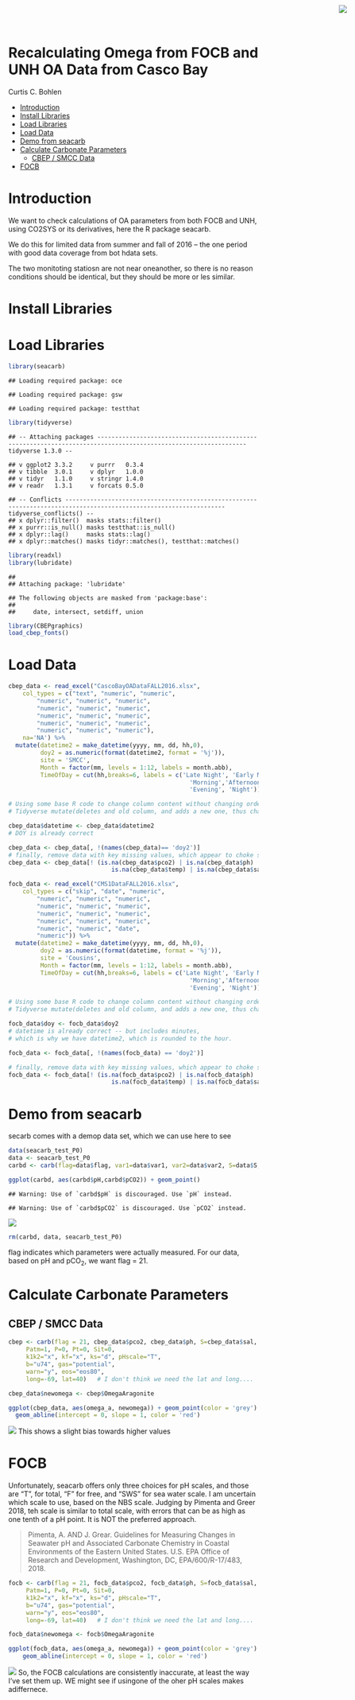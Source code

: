 Recalculating Omega from FOCB and UNH OA Data from Casco Bay
================
Curtis C. Bohlen

  - [Introduction](#introduction)
  - [Install Libraries](#install-libraries)
  - [Load Libraries](#load-libraries)
  - [Load Data](#load-data)
  - [Demo from seacarb](#demo-from-seacarb)
  - [Calculate Carbonate Parameters](#calculate-carbonate-parameters)
      - [CBEP / SMCC Data](#cbep-smcc-data)
  - [FOCB](#focb)

<img
    src="https://www.cascobayestuary.org/wp-content/uploads/2014/04/logo_sm.jpg"
    style="position:absolute;top:10px;right:50px;" />

# Introduction

We want to check calculations of OA parameters from both FOCB and UNH,
using CO2SYS or its derivatives, here the R package seacarb.

We do this for limited data from summer and fall of 2016 – the one
period with good data coverage from bot hdata sets.

The two monitoting statiosn are not near oneanother, so there is no
reason conditions should be identical, but they should be more or les
similar.

# Install Libraries

# Load Libraries

``` r
library(seacarb)
```

    ## Loading required package: oce

    ## Loading required package: gsw

    ## Loading required package: testthat

``` r
library(tidyverse)
```

    ## -- Attaching packages ---------------------------------------------------------------------------------------------------------------- tidyverse 1.3.0 --

    ## v ggplot2 3.3.2     v purrr   0.3.4
    ## v tibble  3.0.1     v dplyr   1.0.0
    ## v tidyr   1.1.0     v stringr 1.4.0
    ## v readr   1.3.1     v forcats 0.5.0

    ## -- Conflicts ------------------------------------------------------------------------------------------------------------------- tidyverse_conflicts() --
    ## x dplyr::filter()  masks stats::filter()
    ## x purrr::is_null() masks testthat::is_null()
    ## x dplyr::lag()     masks stats::lag()
    ## x dplyr::matches() masks tidyr::matches(), testthat::matches()

``` r
library(readxl)
library(lubridate)
```

    ## 
    ## Attaching package: 'lubridate'

    ## The following objects are masked from 'package:base':
    ## 
    ##     date, intersect, setdiff, union

``` r
library(CBEPgraphics)
load_cbep_fonts()
```

# Load Data

``` r
cbep_data <- read_excel("CascoBayOADataFALL2016.xlsx", 
    col_types = c("text", "numeric", "numeric", 
        "numeric", "numeric", "numeric", 
        "numeric", "numeric", "numeric", 
        "numeric", "numeric", "numeric", 
        "numeric", "numeric", "numeric", 
        "numeric", "numeric", "numeric"),
    na='NA') %>%
  mutate(datetime2 = make_datetime(yyyy, mm, dd, hh,0),
         doy2 = as.numeric(format(datetime2, format = '%j')),
         site = 'SMCC',
         Month = factor(mm, levels = 1:12, labels = month.abb),
         TimeOfDay = cut(hh,breaks=6, labels = c('Late Night', 'Early Morning',
                                                   'Morning','Afternoon',
                                                   'Evening', 'Night')))

# Using some base R code to change column content without changing order of columns
# Tidyverse mutate(deletes and old column, and adds a new one, thus changing order.)

cbep_data$datetime <- cbep_data$datetime2
# DOY is already correct

cbep_data <- cbep_data[, !(names(cbep_data)== 'doy2')]
# finally, remove data with key missing values, which appear to choke seacarb
cbep_data <- cbep_data[! (is.na(cbep_data$pco2) | is.na(cbep_data$ph) |
                             is.na(cbep_data$temp) | is.na(cbep_data$sal)),] 
```

``` r
focb_data <- read_excel("CMS1DataFALL2016.xlsx", 
    col_types = c("skip", "date", "numeric", 
        "numeric", "numeric", "numeric", 
        "numeric", "numeric", "numeric", 
        "numeric", "numeric", "numeric", 
        "numeric", "numeric", "numeric", 
        "numeric", "numeric", "date", 
        "numeric")) %>%
  mutate(datetime2 = make_datetime(yyyy, mm, dd, hh,0),
         doy2 = as.numeric(format(datetime, format = '%j')),
         site = 'Cousins',
         Month = factor(mm, levels = 1:12, labels = month.abb),
         TimeOfDay = cut(hh,breaks=6, labels = c('Late Night', 'Early Morning',
                                                   'Morning','Afternoon',
                                                   'Evening', 'Night')))

# Using some base R code to change column content without changing order of columns
# Tidyverse mutate(deletes and old column, and adds a new one, thus changing order.)

focb_data$doy <- focb_data$doy2
# datetime is already correct -- but includes minutes,
# which is why we have datetime2, which is rounded to the hour.

focb_data <- focb_data[, !(names(focb_data) == 'doy2')]

# finally, remove data with key missing values, which appear to choke seacarb
focb_data <- focb_data[! (is.na(focb_data$pco2) | is.na(focb_data$ph) |
                             is.na(focb_data$temp) | is.na(focb_data$sal)),] 
```

# Demo from seacarb

secarb comes with a demop data set, which we can use here to see

``` r
data(seacarb_test_P0)
data <- seacarb_test_P0
carbd <- carb(flag=data$flag, var1=data$var1, var2=data$var2, S=data$S, T=data$T, P=data$P, Sit=data$Sit, Pt=data$Pt)

ggplot(carbd, aes(carbd$pH,carbd$pCO2)) + geom_point()
```

    ## Warning: Use of `carbd$pH` is discouraged. Use `pH` instead.

    ## Warning: Use of `carbd$pCO2` is discouraged. Use `pCO2` instead.

![](Recalc_OA_Parameters_files/figure-gfm/unnamed-chunk-2-1.png)<!-- -->

``` r
rm(carbd, data, seacarb_test_P0)
```

flag indicates which parameters were actually measured. For our data,
based on pH and pCO<sub>2</sub>, we want flag = 21.

# Calculate Carbonate Parameters

## CBEP / SMCC Data

``` r
cbep <- carb(flag = 21, cbep_data$pco2, cbep_data$ph, S=cbep_data$sal, T=cbep_data$temp,
     Patm=1, P=0, Pt=0, Sit=0,
     k1k2="x", kf="x", ks="d", pHscale="T",
     b="u74", gas="potential", 
     warn="y", eos="eos80",
     long=-69, lat=40)   # I don't think we need the lat and long....

cbep_data$newomega <- cbep$OmegaAragonite
```

``` r
ggplot(cbep_data, aes(omega_a, newomega)) + geom_point(color = 'grey') +
  geom_abline(intercept = 0, slope = 1, color = 'red')
```

![](Recalc_OA_Parameters_files/figure-gfm/unnamed-chunk-4-1.png)<!-- -->
This shows a slight bias towards higher values

# FOCB

Unfortunately, seacarb offers only three choices for pH scales, and
those are “T”, for total, “F” for free, and “SWS” for sea water scale. I
am uncertain which scale to use, based on the NBS scale. Judging by
Pimenta and Greer 2018, teh scale is similar to total scale, with errors
that can be as high as one tenth of a pH point. It is NOT the preferred
approach.

> Pimenta, A. AND J. Grear. Guidelines for Measuring Changes in Seawater
> pH and Associated Carbonate Chemistry in Coastal Environments of the
> Eastern United States. U.S. EPA Office of Research and Development,
> Washington, DC, EPA/600/R-17/483, 2018.

``` r
focb <- carb(flag = 21, focb_data$pco2, focb_data$ph, S=focb_data$sal, T=focb_data$temp,
     Patm=1, P=0, Pt=0, Sit=0,
     k1k2="x", kf="x", ks="d", pHscale="T",
     b="u74", gas="potential", 
     warn="y", eos="eos80",
     long=-69, lat=40)   # I don't think we need the lat and long....

focb_data$newomega <- focb$OmegaAragonite
```

``` r
ggplot(focb_data, aes(omega_a, newomega)) + geom_point(color = 'grey') +
    geom_abline(intercept = 0, slope = 1, color = 'red')
```

![](Recalc_OA_Parameters_files/figure-gfm/unnamed-chunk-6-1.png)<!-- -->
So, the FOCB calculations are consistently inaccurate, at least the way
I’ve set them up. WE might see if usingone of the oher pH scales makes
adiffernece.
